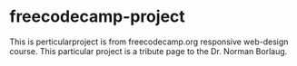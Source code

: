 # freecodecamp-project
This is perticularproject is from freecodecamp.org responsive web-design course. This particular project is a tribute page to the Dr. Norman Borlaug.
